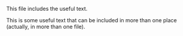 This file includes the useful text.

This is some useful text that can be included in more than one place (actually, in more than one file).
